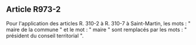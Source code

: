 Article R973-2
----
Pour l'application des articles R. 310-2 à R. 310-7 à Saint-Martin, les mots : "
maire de la commune " et le mot : " maire " sont remplacés par les mots : "
président du conseil territorial ".
